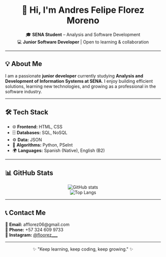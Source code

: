 <!-- Profile README.md -->

<h1 align="center">👋 Hi, I'm Andres Felipe Florez Moreno</h1>  

<p align="center">
  🎓 <b>SENA Student</b> – Analysis and Software Development <br>
  💻 <b>Junior Software Developer</b> | Open to learning & collaboration  
</p>

---

<h2>💡 About Me</h2>  

<p>
I am a passionate <b>junior developer</b> currently studying <b>Analysis and Development of Information Systems at SENA</b>.  
I enjoy building efficient solutions, learning new technologies, and growing as a professional in the software industry.  
</p>

---

<h2>🛠️ Tech Stack</h2>  

<ul>
  <li>🌐 <b>Frontend:</b> HTML, CSS</li>
  <li>🗄️ <b>Databases:</b> SQL, NoSQL</li>
  <li>⚙️ <b>Data:</b> JSON</li>
  <li>🧩 <b>Algorithms:</b> Python, PSeInt</li>
  <li>🌍 <b>Languages:</b> Spanish (Native), English (B2)</li>
</ul>

---

<h2>📊 GitHub Stats</h2>  

<p align="center">
  <img src="https://github-readme-stats.vercel.app/api?username=YOUR-USERNAME&show_icons=true&theme=tokyonight" alt="GitHub stats" />
  <br>
  <img src="https://github-readme-stats.vercel.app/api/top-langs/?username=YOUR-USERNAME&layout=compact&theme=tokyonight" alt="Top Langs" />
</p>

---

<h2>📞 Contact Me</h2>  

<p>
📧 <b>Email:</b> afflorez06@gmail.com <br>
📱 <b>Phone:</b> +57 324 609 9733 <br>
📸 <b>Instagram:</b> <a href="[https://instagram.com/YOUR-IG" target="_blank](https://www.instagram.com/floorez___?igsh=MTltazE0ZWluOTNkZA%3D%3D&utm_source=qr )">@floorez___</a>  
</p>

---

<p align="center">✨ "Keep learning, keep coding, keep growing." ✨</p>
